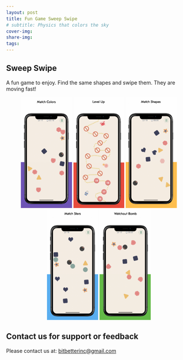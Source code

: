 ```yaml
---
layout: post
title: Fun Game Sweep Swipe
# subtitle: Physics that colors the sky
cover-img: 
share-img:
tags:
---
```



## Sweep Swipe

A fun game to enjoy. Find the same shapes and swipe them. They are moving fast!

<p align="center">
<img src = "/assets/img/matchcolors.png" height="300"/> 
<img src = "/assets/img/levelup.png" height = "300"/>
<img src = "/assets/img/matchshapes.png" height = "300"/>
<img src = "/assets/img/matchstars.png" height = "300"/>
<img src = "/assets/img/watchoutbomb.png" height = "300"/>
</p>


## Contact us for support or feedback

Please contact us at: bitbetterinc@gmail.com
